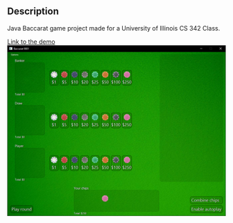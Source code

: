 ## Description
Java Baccarat game project made for a University of Illinois CS 342 Class.

[Link to the demo](https://github.com/peterPacho/JavaBaccarat/blob/main/media/1.png?raw=true)
<img src="https://github.com/peterPacho/JavaBaccarat/blob/main/media/1.png?raw=true">
